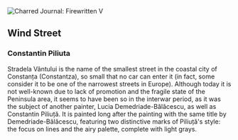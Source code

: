 <div class="artwork-of-the-day">
  <div class="container">
    <div class="img-wrapper">
      <img
        src="https://uploads1.wikiart.org/images/constantin-piliuta/wind-street.jpg!Large.jpg"
        alt="Charred Journal: Firewritten V" />
    </div>
    <div class="artwork-detail">
      <div class="artwork-origin"> 
        <h2 class="artwork-name">Wind Street</h2>
        <h3 class="artist">
          Constantin Piliuta
        </h3>
      </div>
      <p class="description">
        <span class="artwork-description-text ng-binding" ng-bind-html="viewModel.ArtworkOfTheDay.Description | unsafe">Stradela Vântului is the name of the smallest street in the coastal city of Constanța (Constantza), so small that no car can enter it (in fact, some consider it to be one of the narrowest streets in Europe). Although today it is not well-known due to lack of promotion and the fragile state of the Peninsula area, it seems to have been so in the interwar period, as it was the subject of another painter, Lucia Demedriade-Bălăcescu, as well as Constantin Piliuță. It is painted long after the painting with the same title by Demedriade-Bălăcescu, featuring two distinctive marks of Piliuță's style: the focus on lines and the airy palette, complete with light grays.</span>
                        <div class="text-shadow-container" ng-show="showShadow" style=""></div>
      </p>
    </div>
  </div>

</div>

